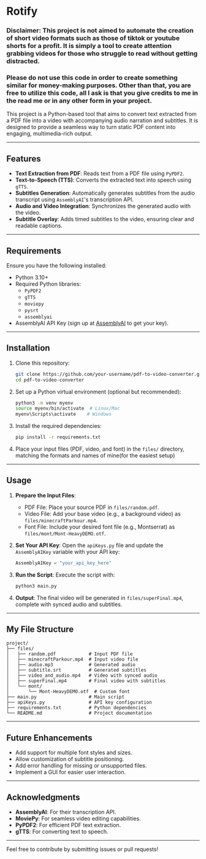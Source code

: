 # Rotify

### Disclaimer: This project is not aimed to automate the creation of short video formats such as those of tiktok or youtube shorts for a profit. It is simply a tool to create attention grabbing videos for those who struggle to read without getting distracted. 

### Please do not use this code in order to create something similar for money-making purposes. Other than that, you are free to utilize this code, all I ask is that you give credits to me in the read me or in any other form in your project. 

This project is a Python-based tool that aims to convert text extracted from a PDF file into a video with accompanying audio narration and subtitles. It is designed to provide a seamless way to turn static PDF content into engaging, multimedia-rich output.

---

## Features
- **Text Extraction from PDF**: Reads text from a PDF file using `PyPDF2`.
- **Text-to-Speech (TTS)**: Converts the extracted text into speech using `gTTS`.
- **Subtitles Generation**: Automatically generates subtitles from the audio transcript using `AssemblyAI`'s transcription API.
- **Audio and Video Integration**: Synchronizes the generated audio with the video.
- **Subtitle Overlay**: Adds timed subtitles to the video, ensuring clear and readable captions.

---

## Requirements
Ensure you have the following installed:
- Python 3.10+
- Required Python libraries:
  - `PyPDF2`
  - `gTTS`
  - `moviepy`
  - `pysrt`
  - `assemblyai`
- AssemblyAI API Key (sign up at [AssemblyAI](https://www.assemblyai.com/) to get your key).

---

## Installation
1. Clone this repository:
   ```bash
   git clone https://github.com/your-username/pdf-to-video-converter.git
   cd pdf-to-video-converter
   ```
2. Set up a Python virtual environment (optional but recommended):
   ```bash
   python3 -m venv myenv
   source myenv/bin/activate  # Linux/Mac
   myenv\Scripts\activate    # Windows
   ```
3. Install the required dependencies:
   ```bash
   pip install -r requirements.txt
   ```
4. Place your input files (PDF, video, and font) in the `files/` directory, matching the formats and names of mine(for the easiest setup)

---

## Usage
1. **Prepare the Input Files**:
   - PDF File: Place your source PDF in `files/random.pdf`.
   - Video File: Add your base video (e.g., a background video) as `files/minecraftParkour.mp4`.
   - Font File: Include your desired font file (e.g., Montserrat) as `files/mont/Mont-HeavyDEMO.otf`.

2. **Set Your API Key**:
   Open the `apiKeys.py` file and update the `AssemblyAIKey` variable with your API key:
   ```python
   AssemblyAIKey = "your_api_key_here"
   ```

3. **Run the Script**:
   Execute the script with:
   ```bash
   python3 main.py
   ```

4. **Output**:
   The final video will be generated in `files/superFinal.mp4`, complete with synced audio and subtitles.

---

## My File Structure
```
project/
├── files/
│   ├── random.pdf            # Input PDF file
│   ├── minecraftParkour.mp4  # Input video file
│   ├── audio.mp3             # Generated audio
│   ├── subtitle.srt          # Generated subtitles
│   ├── video_and_audio.mp4   # Video with synced audio
│   ├── superFinal.mp4        # Final video with subtitles
│   └── mont/
│       └── Mont-HeavyDEMO.otf  # Custom font
├── main.py                   # Main script
├── apiKeys.py                # API key configuration
├── requirements.txt          # Python dependencies
└── README.md                 # Project documentation
```

---

## Future Enhancements
- Add support for multiple font styles and sizes.
- Allow customization of subtitle positioning.
- Add error handling for missing or unsupported files.
- Implement a GUI for easier user interaction.

---

## Acknowledgments
- **AssemblyAI**: For their transcription API.
- **MoviePy**: For seamless video editing capabilities.
- **PyPDF2**: For efficient PDF text extraction.
- **gTTS**: For converting text to speech.

---

Feel free to contribute by submitting issues or pull requests!
